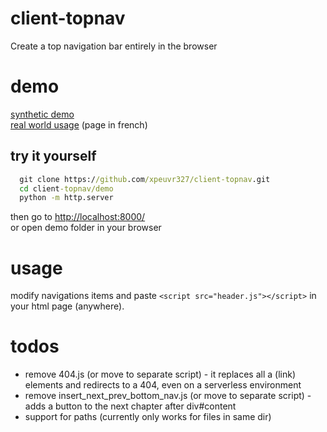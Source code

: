 # client-topnav
Create a top navigation bar entirely in the browser

# demo
[synthetic demo](https://xpeuvr327.github.io/client-topnav/demo/nested1/)   
[real world usage](http://lesitedela104.webredirect.org/104/le-roman-de-renart/) (page in french)
## try it yourself
```cmd
  git clone https://github.com/xpeuvr327/client-topnav.git  
  cd client-topnav/demo
  python -m http.server
```
then go to [http://localhost:8000/](http://localhost:8000/)  
or open demo folder in your browser

# usage
modify navigations items and paste
``<script src="header.js"></script>`` in your html page (anywhere).

# todos
- remove 404.js (or move to separate script) - it replaces all a (link) elements and redirects to a 404, even on a serverless environment
- remove insert_next_prev_bottom_nav.js (or move to separate script) - adds a button to the next chapter after div#content
- support for paths (currently only works for files in same dir)
